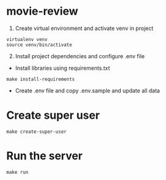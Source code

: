 # movie-review

1. Create virtual environment and activate venv in project

```
virtualenv venv
source venv/bin/activate
```

2. Install project dependencies and configure .env file

- Install libraries using requirements.txt

```
make install-requirements
```

- Create .env file and copy .env.sample and update all data

# Create super user

```
make create-super-user
```

# Run the server

```
make run
```
